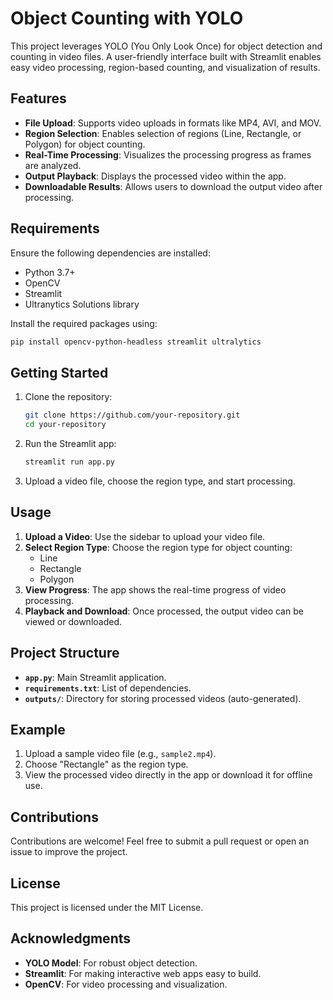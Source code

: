 # Object Counting with YOLO

This project leverages YOLO (You Only Look Once) for object detection and counting in video files. A user-friendly interface built with Streamlit enables easy video processing, region-based counting, and visualization of results.

## Features

- **File Upload**: Supports video uploads in formats like MP4, AVI, and MOV.
- **Region Selection**: Enables selection of regions (Line, Rectangle, or Polygon) for object counting.
- **Real-Time Processing**: Visualizes the processing progress as frames are analyzed.
- **Output Playback**: Displays the processed video within the app.
- **Downloadable Results**: Allows users to download the output video after processing.

## Requirements

Ensure the following dependencies are installed:

- Python 3.7+
- OpenCV
- Streamlit
- Ultranytics Solutions library

Install the required packages using:
```bash
pip install opencv-python-headless streamlit ultralytics
```

## Getting Started

1. Clone the repository:
   ```bash
   git clone https://github.com/your-repository.git
   cd your-repository
   ```

2. Run the Streamlit app:
   ```bash
   streamlit run app.py
   ```

3. Upload a video file, choose the region type, and start processing.

## Usage

1. **Upload a Video**: Use the sidebar to upload your video file.
2. **Select Region Type**: Choose the region type for object counting:
   - Line
   - Rectangle
   - Polygon
3. **View Progress**: The app shows the real-time progress of video processing.
4. **Playback and Download**: Once processed, the output video can be viewed or downloaded.

## Project Structure

- **`app.py`**: Main Streamlit application.
- **`requirements.txt`**: List of dependencies.
- **`outputs/`**: Directory for storing processed videos (auto-generated).

## Example

1. Upload a sample video file (e.g., `sample2.mp4`).
2. Choose "Rectangle" as the region type.
3. View the processed video directly in the app or download it for offline use.

## Contributions

Contributions are welcome! Feel free to submit a pull request or open an issue to improve the project.

## License

This project is licensed under the MIT License.

## Acknowledgments

- **YOLO Model**: For robust object detection.
- **Streamlit**: For making interactive web apps easy to build.
- **OpenCV**: For video processing and visualization.

